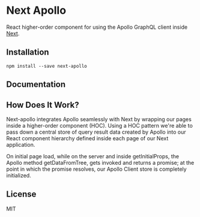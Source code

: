 Next Apollo
=========================
React higher-order component for using the Apollo GraphQL client inside [Next](https://github.com/reactjs/redux).

## Installation
```
npm install --save next-apollo
```

## Documentation


## How Does It Work?

Next-apollo integrates Apollo seamlessly with Next by wrapping our pages inside a higher-order component (HOC). Using a HOC pattern we're able to pass down a central store of query result data created by Apollo into our React component hierarchy defined inside each page of our Next application.

On initial page load, while on the server and inside getInitialProps, the Apollo method getDataFromTree, gets invoked and returns a promise; at the point in which the promise resolves, our Apollo Client store is completely initialized.

## License

MIT

